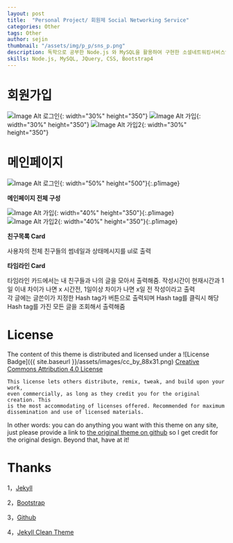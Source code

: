 ```yaml
---
layout: post
title:  "Personal Project/ 회원제 Social Networking Service"
categories: Other
tags: Other
author: sejin
thumbnail: "/assets/img/p_p/sns_p.png"
description: 독학으로 공부한 Node.js 와 MySQL을 활용하여 구현한 소셜네트워킹서비스입니다. 친구기능, 회원태그기능, 해쉬태그기능 등이 구현되어 있습니다.
skills: Node.js, MySQL, JQuery, CSS, Bootstrap4 
---
```


회원가입
============

![Image Alt 로그인]({{site.url}}/assets/img/p_p/sns_p.png){: width="30%" height="350"} 
![Image Alt 가입]({{site.url}}/assets/img/p_p/join1.png){: width="30%" height="350"} 
![Image Alt 가입2]({{site.url}}/assets/img/p_p/join_2.png){: width="30%" height="350"}

메인페이지
=======

![Image Alt 로그인]({{site.url}}/assets/img/p_p/main1.png){: width="50%" height="500"}{:.p1image} 

**메인페이지 전체 구성** 

![Image Alt 가입]({{site.url}}/assets/img/p_p/main2.png){: width="40%" height="350"}{:.p1image}  
![Image Alt 가입2]({{site.url}}/assets/img/p_p/timeLine.png){: width="40%" height="350"}{:.p1image}   

**친구목록 Card**

사용자의 전체 친구들의 썸네일과 상태메시지를 ul로 출력

**타임라인 Card**  

타임라인 카드에서는 내 친구들과 나의 글을 모아서 출력해줌.
작성시간이 현재시간과 1일 이내 차이가 나면 x 시간전, 1일이상 차이가 나면 x일 전 작성이라고 출력  
각 글에는 글쓴이가 지정한 Hash tag가 버튼으로 출력되며 Hash tag를 클릭시 해당 Hash tag를 가진 모든 글을 조회해서 출력해줌




License
=======

The content of this theme is distributed and licensed under a
![License Badge]({{ site.baseurl }}/assets/images/cc_by_88x31.png)
[Creative Commons Attribution 4.0 License](https://creativecommons.org/licenses/by/4.0/legalcode)

    This license lets others distribute, remix, tweak, and build upon your work,
    even commercially, as long as they credit you for the original creation. This
    is the most accommodating of licenses offered. Recommended for maximum
    dissemination and use of licensed materials.

In other words: you can do anything you want with this theme on any site, just please
provide a link to [the original theme on github](https://github.com/zxixia/jekyll-xixia)
so I get credit for the original design. Beyond that, have at it!

Thanks
======

1，[Jekyll][jekyll-url]

2，[Bootstrap][bootstrap-url]

3，[Github][github-url]

4，[Jekyll Clean Theme][Jekyll-Clean-Theme-url]

[jekyll-url]: http://jekyllrb.com/
[bootstrap-url]: http://getbootstrap.com/
[github-url]: https://github.com/
[Jekyll-Clean-Theme-url]: https://github.com/scotte/jekyll-clean
[xixia-url]: http://xixia.info/